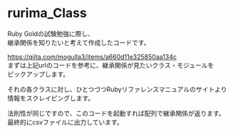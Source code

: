 # rurima_Class
Ruby Goldの試験勉強に際し、  
継承関係を知りたいと考えて作成したコードです。  
  
https://qiita.com/mogulla3/items/a660d11e325850aa134c  
まずは上記urlのコードを参考に、継承関係が見たいクラス・モジュールを  
ピックアップします。  
  
それの各クラスに対し、ひとつづつRubyリファレンスマニュアルのサイトより  
情報をスクレイピングします。  
  
法則性が同じですので、このコードを起動すれば配列で継承関係が返ります。  
最終的にcsvファイルに出力しています。  
